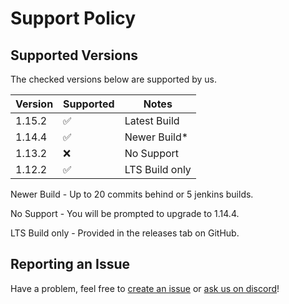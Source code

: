 # Support Policy

## Supported Versions

The checked versions below are supported by us.

| Version | Supported          | Notes          |
| ------- | ------------------ | -------------- |
| 1.15.2  | :white_check_mark: | Latest Build   |
| 1.14.4  | :white_check_mark: | Newer Build*   |
| 1.13.2  | :x:                | No Support     |
| 1.12.2  | :white_check_mark: | LTS Build only |

Newer Build - Up to 20 commits behind or 5 jenkins builds.

No Support - You will be prompted to upgrade to 1.14.4.

LTS Build only - Provided in the releases tab on GitHub.

## Reporting an Issue

Have a problem, feel free to [create an issue](https://github.com/Akarin-project/Akarin/issues) or [ask us on discord](https://discord.gg/dX8MMvP)!
